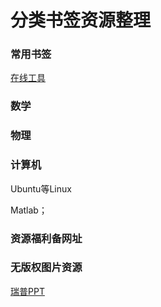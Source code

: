 # 分类书签资源整理
### 常用书签
[在线工具](https://tool.lu/)

### 数学


### 物理


### 计算机

Ubuntu等Linux

Matlab；

### 资源福利备网址

### 无版权图片资源







[瑞普PPT](http://www.rapidbbs.cn/)





